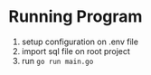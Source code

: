 # Running Program
1. setup configuration on .env file
2. import sql file on root project 
3. run `go run main.go`